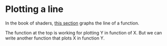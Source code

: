 
# Plotting a line

In the book of shaders, [this section](https://thebookofshaders.com/05/)
graphs the line of a function.

The function at the top is working for plotting Y in function of X.
But we can write another function that plots X in function Y.
